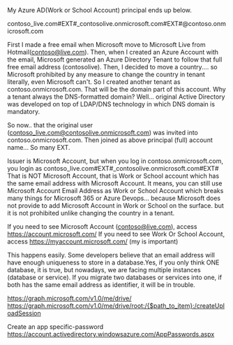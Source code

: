 My Azure AD(Work or School Account) principal ends up below.

contoso_live.com#EXT#_contosolive.onmicrosoft.com#EXT#@contoso.onmicrosoft.com

First I made a free email when Microsoft move to Microsoft Live from Hotmail(contoso@live.com).
Then, when I created an Azure Account with the email, Microsoft generated an Azure Directory Tenant to follow that full free email address (contosolive).
Then, I decided to move a country.... so Microsoft prohibited by any measure to change the country in tenant literally, even Microsoft can't.
So I created another tenant as contoso.onmicrosoft.com. That will be the domain part of this account. 
Why a tenant always the DNS-formatted domain?
Well... original Active Directory was developed on top of LDAP/DNS technology in which DNS domain is mandatory.


So now.. that the original user  (contoso_live.com@contosolive.onmicrosoft.com) was invited into contoso.onmicrosoft.com.
Then joined as above principal (full) account name... So many EXT.

Issuer is Microsoft Account, but when you log in contoso.onmicrosoft.com, you login as contoso_live.com#EXT#_contosolive.onmicrosoft.com#EXT#
That is NOT Microsoft Account, that is Work or School account which has the same email address with Microsoft Account. 
It means, you can still use Microsoft Account Email Address as Work or School Account which breaks many things for Microsoft 365 or Azure Devops...
because Microsoft does not provide to add Microsoft Account in Work or School on the surface. but it is not prohibited unlike changing the country in a tenant.


If you need to see Microsoft Account (contoso@live.com), access https://account.microsoft.com/
If you need to see Work Or School Account, access https://myaccount.microsoft.com/
(my is important)

This happens easily. Some developers believe that an email address will have enough uniqueness to store in a database.Yes, if you only think ONE database, it is true, but nowadays, we are facing multiple instances (database or service). If you migrate two databases or services into one, if both has the same email address as identifier, it will be in trouble.

https://graph.microsoft.com/v1.0/me/drive/
https://graph.microsoft.com/v1.0/me/drive/root:/{$path_to_item}:/createUploadSession

Create an app specific-password https://account.activedirectory.windowsazure.com/AppPasswords.aspx